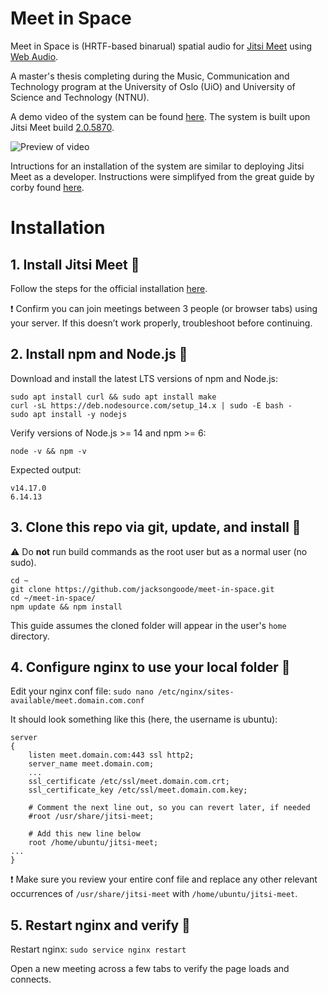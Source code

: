 # Meet in Space
Meet in Space is (HRTF-based binarual) spatial audio for [Jitsi Meet](https://github.com/jitsi/jitsi-meet) using [Web Audio](https://webaudio.github.io/web-audio-api/).

A master's thesis completing during the Music, Communication and Technology program at the University of Oslo (UiO) and University of Science and Technology (NTNU).

A demo video of the system can be found [here](https://vimeo.com/548286337). The system is built upon Jitsi Meet build [2.0.5870](https://github.com/jitsi/jitsi-meet/releases/tag/stable%2Fjitsi-meet_5870).

![Preview of video](preview.gif)

Intructions for an installation of the system are similar to deploying Jitsi Meet as a developer. Instructions were simplifyed from the great guide by corby found [here](https://community.jitsi.org/t/how-to-how-to-build-jitsi-meet-from-source-a-developers-guide/75422).

# Installation

## 1. Install Jitsi Meet 👋

Follow the steps for the official installation [here](https://jitsi.github.io/handbook/docs/devops-guide/devops-guide-quickstart).

❗ Confirm you can join meetings between 3 people (or browser tabs) using your server. If this doesn’t work properly, troubleshoot before continuing.

## 2. Install npm and Node.js 🧪

Download and install the latest LTS versions of npm and Node.js:

```
sudo apt install curl && sudo apt install make
curl -sL https://deb.nodesource.com/setup_14.x | sudo -E bash -
sudo apt install -y nodejs
```

Verify versions of Node.js >= 14 and npm >= 6:

`node -v && npm -v`

Expected output:

```
v14.17.0
6.14.13
```

## 3. Clone this repo via git, update, and install 🤖

⚠️ Do **not** run build commands as the root user but as a normal user (no sudo).

```
cd ~
git clone https://github.com/jacksongoode/meet-in-space.git
cd ~/meet-in-space/
npm update && npm install
```

This guide assumes the cloned folder will appear in the user's `home` directory.

## 4. Configure nginx to use your local folder 📂

Edit your nginx conf file:
`sudo nano /etc/nginx/sites-available/meet.domain.com.conf`

It should look something like this (here, the username is ubuntu):

```
server
{
    listen meet.domain.com:443 ssl http2;
    server_name meet.domain.com;
    ...
    ssl_certificate /etc/ssl/meet.domain.com.crt;
    ssl_certificate_key /etc/ssl/meet.domain.com.key;

    # Comment the next line out, so you can revert later, if needed
    #root /usr/share/jitsi-meet;
    
    # Add this new line below
    root /home/ubuntu/jitsi-meet;
...
}
```

❗ Make sure you review your entire conf file and replace any other relevant occurrences of `/usr/share/jitsi-meet` with `/home/ubuntu/jitsi-meet`.

## 5. Restart nginx and verify 🎊

Restart nginx:
`sudo service nginx restart`

Open a new meeting across a few tabs to verify the page loads and connects.


